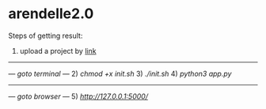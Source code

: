 # arendelle2.0

Steps of getting result:
1) upload a project by [link](https://github.com/urec-programmec/arendelle2.0/archive/refs/heads/main.zip)
***
*— goto terminal —*
2) *chmod +x init.sh*
3) *./init.sh*
4) *python3 app.py*
***
*— goto browser —*
5) *http://127.0.0.1:5000/*
